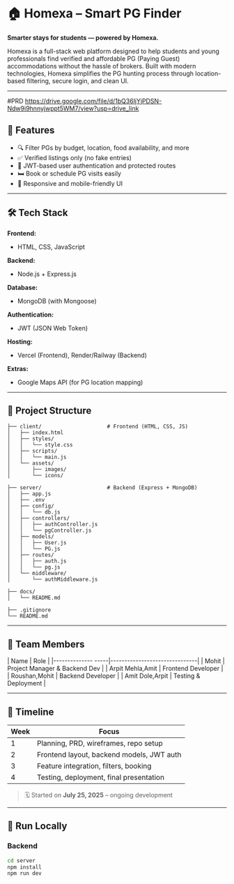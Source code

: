 # 🏠 Homexa – Smart PG Finder 

**Smarter stays for students — powered by Homexa.**

Homexa is a full-stack web platform designed to help students and young professionals find verified and affordable PG (Paying Guest) accommodations without the hassle of brokers. Built with modern technologies, Homexa simplifies the PG hunting process through location-based filtering, secure login, and clean UI.

---
#PRD https://drive.google.com/file/d/1bQ36ljYjPDSN-Ndw9i9hnnyjwppt5WM7/view?usp=drive_link

## 🚀 Features

- 🔍 Filter PGs by budget, location, food availability, and more  
- ✅ Verified listings only (no fake entries)  
- 🔐 JWT-based user authentication and protected routes  
- 🛏️ Book or schedule PG visits easily  
- 📱 Responsive and mobile-friendly UI  

---

## 🛠 Tech Stack

**Frontend:**  
- HTML, CSS, JavaScript  

**Backend:**  
- Node.js + Express.js  

**Database:**  
- MongoDB (with Mongoose)  

**Authentication:**  
- JWT (JSON Web Token)  

**Hosting:**  
- Vercel (Frontend), Render/Railway (Backend)  

**Extras:**  
- Google Maps API (for PG location mapping)  

---

## 📂 Project Structure



```
├── client/                     # Frontend (HTML, CSS, JS)
│   ├── index.html
│   ├── styles/
│   │   └── style.css
│   ├── scripts/
│   │   └── main.js
│   └── assets/
│       ├── images/
│       └── icons/

├── server/                     # Backend (Express + MongoDB)
│   ├── app.js
│   ├── .env
│   ├── config/
│   │   └── db.js
│   ├── controllers/
│   │   ├── authController.js
│   │   └── pgController.js
│   ├── models/
│   │   ├── User.js
│   │   └── PG.js
│   ├── routes/
│   │   ├── auth.js
│   │   └── pg.js
│   └── middleware/
│       └── authMiddleware.js

├── docs/
│   └── README.md

├── .gitignore
└── README.md
```

---

## 👥 Team Members

| Name               | Role                          |
|-------------- -----|-------------------------------|
| Mohit              | Project Manager & Backend Dev |
| Arpit Mehla,Amit   | Frontend Developer            |
| Roushan,Mohit      | Backend Developer             |
| Amit Dole,Arpit    | Testing & Deployment          |

---

## 📅 Timeline

| Week | Focus                                     |
|------|-------------------------------------------|
| 1    | Planning, PRD, wireframes, repo setup     |
| 2    | Frontend layout, backend models, JWT auth |
| 3    | Feature integration, filters, booking     |
| 4    | Testing, deployment, final presentation   |

> 🗓 Started on **July 25, 2025** – ongoing development

---

## 🧪 Run Locally

### Backend
```bash
cd server
npm install
npm run dev

